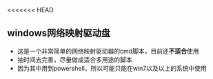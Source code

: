 <<<<<<< HEAD
## windows网络映射驱动盘

- 这是一个非常简单的网络映射驱动器的cmd脚本，目前还**不适合**使用
- 抽时间去完善，尽量做成适合多用途的脚本
- 因为其中用到powershell，所以可能只能在win7以及以上的系统中使用

